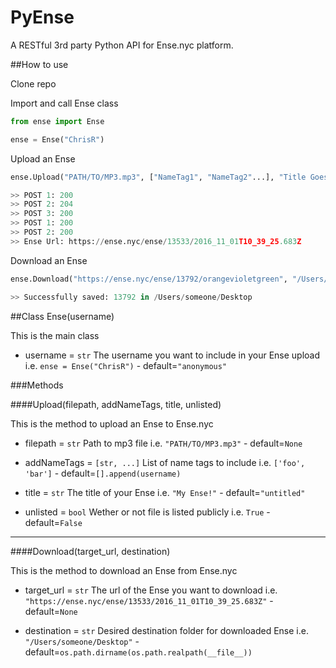 # PyEnse

A RESTful 3rd party Python API for Ense.nyc platform.

##How to use

Clone repo

Import and call Ense class

```python
from ense import Ense

ense = Ense("ChrisR")
```

Upload an Ense

```python
ense.Upload("PATH/TO/MP3.mp3", ["NameTag1", "NameTag2"...], "Title Goes Here!")

>> POST 1: 200
>> POST 2: 204
>> POST 3: 200
>> POST 1: 200
>> POST 2: 200
>> Ense Url: https://ense.nyc/ense/13533/2016_11_01T10_39_25.683Z
```

Download an Ense

```python
ense.Download("https://ense.nyc/ense/13792/orangevioletgreen", "/Users/someone/Desktop")

>> Successfully saved: 13792 in /Users/someone/Desktop

```

##Class Ense(username)

This is the main class

- username = `str` The username you want to include in your Ense upload
i.e. `ense = Ense("ChrisR")` - default=`"anonymous"`

###Methods

####Upload(filepath, addNameTags, title, unlisted)

This is the method to upload an Ense to Ense.nyc

- filepath = `str` Path to mp3 file
i.e. `"PATH/TO/MP3.mp3"` - default=`None` 

- addNameTags = `[str, ...]` List of name tags to include
i.e. `['foo', 'bar']` - default=`[].append(username)`

- title = `str` The title of your Ense
i.e. `"My Ense!"` - default=`"untitled"` 

- unlisted = `bool` Wether or not file is listed publicly
i.e. `True` - default=`False`

---

####Download(target_url, destination)

This is the method to download an Ense from Ense.nyc

- target_url = `str` The url of the Ense you want to download
i.e. `"https://ense.nyc/ense/13533/2016_11_01T10_39_25.683Z"` - default=`None`

- destination = `str` Desired destination folder for downloaded Ense
i.e. `"/Users/someone/Desktop"` - default=`os.path.dirname(os.path.realpath(__file__))`
